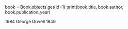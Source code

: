 book = Book.objects.get(id=1)
print(book.title, book.author, book.publication_year)

1984 George Orwell 1949